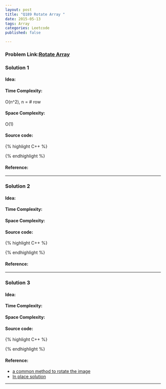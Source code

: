 ```yaml
---
layout: post
title: "Q189 Rotate Array "
date: 2015-05-13
tags: Array
categories: Leetcode
published: false

---
```

### Problem Link:[Rotate Array ](https://leetcode.com/problems/rotate-array/) 

### Solution 1 

#### Idea:


#### Time Complexity:
O(n^2), n = # row

#### Space Complexity:
O(1)

#### Source code:
{% highlight C++ %}


{% endhighlight %}

#### Reference:

---

### Solution 2

#### Idea:

#### Time Complexity:

#### Space Complexity:

#### Source code:

{% highlight C++ %}


{% endhighlight %}
#### Reference:

---

### Solution 3

#### Idea:

#### Time Complexity:

#### Space Complexity:

#### Source code:
{% highlight C++ %}


{% endhighlight %}
#### Reference:

* [a common method to rotate the image](https://leetcode.com/discuss/20589/a-common-method-to-rotate-the-image)
* [In place solution](https://leetcode.com/discuss/3064/in-place-solution)

---

